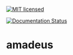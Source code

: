 [![MIT licensed](https://img.shields.io/badge/license-MIT-blue.svg)](https://github.com/yoon-gu/mozart/blob/master/LICENSE)

[![Documentation Status](https://readthedocs.org/projects/a-mozart/badge/?version=latest)](https://a-mozart.readthedocs.io/en/latest/?badge=latest)

# amadeus